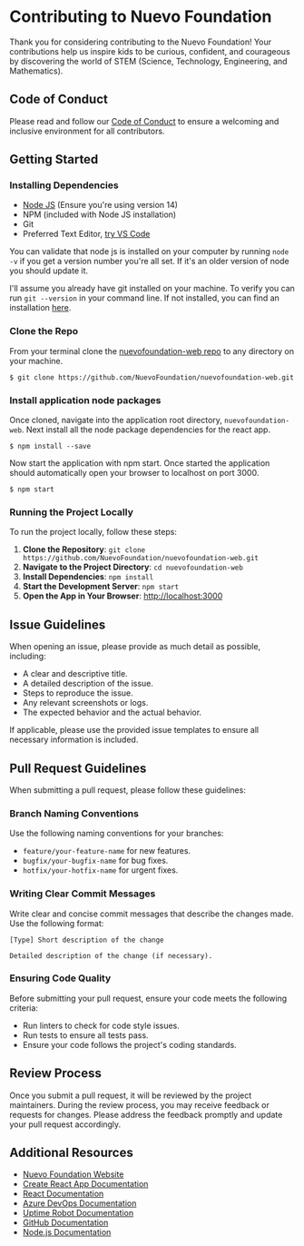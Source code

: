 # Contributing to Nuevo Foundation

Thank you for considering contributing to the Nuevo Foundation! Your contributions help us inspire kids to be curious, confident, and courageous by discovering the world of STEM (Science, Technology, Engineering, and Mathematics).

## Code of Conduct

Please read and follow our [Code of Conduct](link-to-code-of-conduct) to ensure a welcoming and inclusive environment for all contributors.

## Getting Started

### Installing Dependencies

- [Node JS](https://nodejs.org/en/download/) (Ensure you're using version 14)
- NPM (included with Node JS installation)
- Git 
- Preferred Text Editor, [try VS Code](https://code.visualstudio.com/download)

You can validate that node js is installed on your computer by running `node -v` if you get a version number you're all set. If it's an older version of node you should update it. 

I'll assume you already have git installed on your machine. To verify you can run `git --version` in your command line. If not installed, you can find an installation [here](https://git-scm.com/downloads).

### Clone the Repo

From your terminal clone the [nuevofoundation-web repo](https://github.com/NuevoFoundation/nuevofoundation-web) to any directory on your machine.
```
$ git clone https://github.com/NuevoFoundation/nuevofoundation-web.git
```

### Install application node packages
Once cloned, navigate into the application root directory, `nuevofoundation-web`. Next install all the node package dependencies for the react app. 

```
$ npm install --save
```
Now start the application with npm start. Once started the application should automatically open your browser to localhost on port 3000. 
```
$ npm start
```

### Running the Project Locally

To run the project locally, follow these steps:

1. **Clone the Repository**: `git clone https://github.com/NuevoFoundation/nuevofoundation-web.git`
2. **Navigate to the Project Directory**: `cd nuevofoundation-web`
3. **Install Dependencies**: `npm install`
4. **Start the Development Server**: `npm start`
5. **Open the App in Your Browser**: [http://localhost:3000](http://localhost:3000)

## Issue Guidelines

When opening an issue, please provide as much detail as possible, including:

- A clear and descriptive title.
- A detailed description of the issue.
- Steps to reproduce the issue.
- Any relevant screenshots or logs.
- The expected behavior and the actual behavior.

If applicable, please use the provided issue templates to ensure all necessary information is included.

## Pull Request Guidelines

When submitting a pull request, please follow these guidelines:

### Branch Naming Conventions

Use the following naming conventions for your branches:

- `feature/your-feature-name` for new features.
- `bugfix/your-bugfix-name` for bug fixes.
- `hotfix/your-hotfix-name` for urgent fixes.

### Writing Clear Commit Messages

Write clear and concise commit messages that describe the changes made. Use the following format:

```
[Type] Short description of the change

Detailed description of the change (if necessary).
```

### Ensuring Code Quality

Before submitting your pull request, ensure your code meets the following criteria:

- Run linters to check for code style issues.
- Run tests to ensure all tests pass.
- Ensure your code follows the project's coding standards.

## Review Process

Once you submit a pull request, it will be reviewed by the project maintainers. During the review process, you may receive feedback or requests for changes. Please address the feedback promptly and update your pull request accordingly.

## Additional Resources

- [Nuevo Foundation Website](https://www.nuevofoundation.org)
- [Create React App Documentation](https://facebook.github.io/create-react-app/docs/getting-started)
- [React Documentation](https://reactjs.org/)
- [Azure DevOps Documentation](https://docs.microsoft.com/en-us/azure/devops/?view=azure-devops)
- [Uptime Robot Documentation](https://uptimerobot.com/dashboard.php)
- [GitHub Documentation](https://docs.github.com/en)
- [Node.js Documentation](https://nodejs.org/en/docs/)
